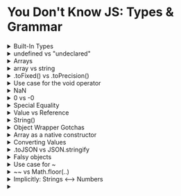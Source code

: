 # You Don't Know JS: Types & Grammar

<details>
<summary>Built-In Types</summary>

JavaScript defines seven built-in types:

- null
- undefined
- boolean
- number
- string
- object
- symbol -- added in ES6!

Note: All of these types except object are called "primitives".

```
typeof undefined     === "undefined"; // true
typeof true          === "boolean";   // true
typeof 42            === "number";    // true
typeof "42"          === "string";    // true
typeof { life: 42 }  === "object";    // true

// added in ES6!
typeof Symbol()      === "symbol";    // true

typeof null === "object"; // true
```

If you want to test for a null value using its type, you need a compound condition:

```
var a = null;

(!a && typeof a === "object"); // true
```

</details>

<details>
<summary>undefined vs "undeclared"</summary>
  
Many developers will assume "undefined" and "undeclared" are roughly the same thing, but in JavaScript, they're quite different. undefined is a value that a declared variable can hold. "Undeclared" means a variable has never been declared.
  
```
var a;

a; // undefined
b; // ReferenceError: b is not defined
```

The typeof operator returns "undefined" even for "undeclared" (or "not defined") variables. Notice that there was no error thrown when we executed typeof b, even though b is an undeclared variable. This is a special safety guard in the behavior of typeof:
  
```
var a;

typeof a; // "undefined"

typeof b; // "undefined"
```

JavaScript unfortunately kind of conflates these two terms, not only in its error messages ("ReferenceError: a is not defined") but also in the return values of typeof, which is "undefined" for both cases.

However, the safety guard (preventing an error) on typeof when used against an undeclared variable can be helpful in certain cases.
</details>

<details>
<summary>Arrays</summary>
  
arrays are numerically indexed (as you'd expect), but the tricky thing is that they also are objects that can have string keys/properties added to them (but which don't count toward the length of the array):
  
```
var a = [ ];

a[0] = 1;
a["foobar"] = 2;

a.length;		// 1
a["foobar"];	// 2
a.foobar;		// 2
```
  
However, a gotcha to be aware of is that if a string value intended as a key can be coerced to a standard base-10 number, then it is assumed that you wanted to use it as a number index rather than as a string key!
  
```
var a = [ ];

a["13"] = 42;

a.length; // 14
```
</details>


<details>
<summary>array vs string</summary>
JavaScript strings are immutable, while arrays are quite mutable:
  
```
a[1] = "O";
b[1] = "O";

a; // "foo"
b; // ["f","O","o"]
```

A further consequence of immutable strings is that none of the string methods that alter its contents can modify in-place, but rather must create and return new strings. By contrast, many of the methods that change array contents actually do modify in-place:
  
```
c = a.toUpperCase();
a === c;	// false
a;			// "foo"
c;			// "FOO"

b.push( "!" );
b;			// ["f","O","o","!"]
```
  

</details>

<details>
<summary>.toFixed() vs .toPrecision()</summary>
  
```
var a = 42.59;

a.toFixed( 0 ); // "43"
a.toFixed( 1 ); // "42.6"
a.toFixed( 2 ); // "42.59"
a.toFixed( 3 ); // "42.590"
a.toFixed( 4 ); // "42.5900"
```
  
```
var a = 42.59;

a.toPrecision( 1 ); // "4e+1"
a.toPrecision( 2 ); // "43"
a.toPrecision( 3 ); // "42.6"
a.toPrecision( 4 ); // "42.59"
a.toPrecision( 5 ); // "42.590"
a.toPrecision( 6 ); // "42.5900"
```

But you have to be careful with the . operator. Since . is a valid numeric character, it will first be interpreted as part of the number literal, if possible, instead of being interpreted as a property accessor:
  
```
// invalid syntax:
42.toFixed( 3 );	// SyntaxError

// these are all valid:
(42).toFixed( 3 );	// "42.000"
0.42.toFixed( 3 );	// "0.420"
42..toFixed( 3 );	// "42.000"
```

</details>

<details>
<summary>Use case for the void operator</summary>

But the void operator can be useful in a few other circumstances, if you need to ensure that an expression has no result value (even if it has side effects).

For example:
  
```
  function doSomething() {
	// note: `APP.ready` is provided by our application
	if (!APP.ready) {
		// try again later
		return void setTimeout( doSomething, 100 );
	}

	var result;

	// do some other stuff
	return result;
}

// were we able to do it right away?
if (doSomething()) {
	// handle next tasks right away
}
  ```
  
  Here, the setTimeout(..) function returns a numeric value (the unique identifier of the timer interval, if you wanted to cancel it), but we want to void that out so that the return value of our function doesn't give a false-positive with the if statement.

Many devs prefer to just do these actions separately, which works the same but doesn't use the void operator:
  
  ```
  if (!APP.ready) {
	// try again later
	setTimeout( doSomething, 100 );
	return;
}
  ```
  
  In general, if there's ever a place where a value exists (from some expression) and you'd find it useful for the value to be undefined instead, use the void operator. That probably won't be terribly common in your programs, but in the rare cases you do need it, it can be quite helpful.
</details>

<details>
<summary>NaN</summary>
  
  In other words: "the type of not-a-number is 'number'!"
  ```
  var a = 2 / "foo";		// NaN

typeof a === "number";	// true
  ```
  
  The isNaN(..) utility has a fatal flaw. It appears it tried to take the meaning of NaN ("Not a Number") too literally -- that its job is basically: "test if the thing passed in is either not a number or is a number." But that's not quite accurate.
  
  ```
  var a = 2 / "foo";
var b = "foo";

a; // NaN
b; // "foo"

window.isNaN( a ); // true
window.isNaN( b ); // true -- ouch!
  ```
  
  Clearly, "foo" is literally not a number, but it's definitely not the NaN value either! This bug has been in JS since the very beginning (over 19 years of ouch).
  
  As of ES6, finally a replacement utility has been provided: Number.isNaN(..).
  
</details>


<details>
<summary>0 vs -0</summary>

If you want to distinguish a -0 from a 0 in your code, you can't just rely on what the developer console outputs, so you're going to have to be a bit more clever:

```

function isNegZero(n) {
n = Number( n );
return (n === 0) && (1 / n === -Infinity);
}

isNegZero( -0 ); // true
isNegZero( 0 / -3 );  // true
isNegZero( 0 );	// false

```
	
Now, why do we need a negative zero, besides academic trivia?

There are certain applications where developers use the magnitude of a value to represent one piece of information (like speed of movement per animation frame) and the sign of that number to represent another piece of information (like the direction of that movement).

In those applications, as one example, if a variable arrives at zero and it loses its sign, then you would lose the information of what direction it was moving in before it arrived at zero. Preserving the sign of the zero prevents potentially unwanted information loss.

</details>

<details>
<summary>Special Equality</summary>
	
As we saw above, the NaN value and the -0 value have special behavior when it comes to equality comparison. NaN is never equal to itself, so you have to use ES6's Number.isNaN(..) (or a polyfill). Similarly, -0 lies and pretends that it's equal (even === strict equal -- see Chapter 4) to regular positive 0, so you have to use the somewhat hackish isNegZero(..) utility we suggested above.

As of ES6, there's a new utility that can be used to test two values for absolute equality, without any of these exceptions. It's called Object.is(..):
	
```

var a = 2 / "foo";
var b = -3 * 0;

Object.is( a, NaN );  // true
Object.is( b, -0 );  // true

Object.is( b, 0 );  // false

```

</details>

<details>
<summary>Value vs Reference</summary>

```
function foo(x) {
x.push( 4 );
x; // [1,2,3,4]

// later
x = [4,5,6];
x.push( 7 );
x; // [4,5,6,7]
}

var a = [1,2,3];

foo( a );

a; // [1,2,3,4]  not  [4,5,6,7]

```

When we pass in the argument a, it assigns a copy of the a reference to x. x and a are separate references pointing at the same [1,2,3] value. Now, inside the function, we can use that reference to mutate the value itself (push(4)). But when we make the assignment x = [4,5,6], this is in no way affecting where the initial reference a is pointing -- still points at the (now modified) [1,2,3,4] value.

</details>

<details>
<summary>String()</summary>

```

var a = new String( "abc" );

typeof a; // "object" ... not "String"

a instanceof String; // true

Object.prototype.toString.call( a ); // "[object String]"

```

The point is, new String("abc") creates a string wrapper object around "abc", not just the primitive "abc" value itself.

</details>

<details>
<summary>Object Wrapper Gotchas</summary>

There are some gotchas with using the object wrappers directly that you should be aware of if you do choose to ever use them.

For example, consider Boolean wrapped values:

```

var a = new Boolean( false );

if (!a) {
	console.log( "Oops" ); // never runs
}

```

The problem is that you've created an object wrapper around the false value, but objects themselves are "truthy" (see Chapter 4), so using the object behaves oppositely to using the underlying false value itself, which is quite contrary to normal expectation.

If you want to manually box a primitive value, you can use the Object(..) function (no new keyword):

```

var a = "abc";
var b = new String( a );
var c = Object( a );

typeof a; // "string"
typeof b; // "object"
typeof c; // "object"

b instanceof String; // true
c instanceof String; // true

Object.prototype.toString.call( b ); // "[object String]"
Object.prototype.toString.call( c ); // "[object String]"

```

Again, using the boxed object wrapper directly (like b and c above) is usually discouraged, but there may be some rare occasions you'll run into where they may be useful.

</details>

<details>
<summary>Array as a native constructor</summary>

So, if you wanted to actually create an array of actual undefined values (not just "empty slots"), how could you do it (besides manually)?

```

var a = Array.apply( null, { length: 3 } );
a; // [ undefined, undefined, undefined ]

```

Confused? Yeah. Here's roughly how it works.

apply(..) is a utility available to all functions, which calls the function it's used with but in a special way.

The first argument is a this object binding (covered in the this & Object Prototypes title of this series), which we don't care about here, so we set it to null. The second argument is supposed to be an array (or something like an array -- aka an "array-like object"). The contents of this "array" are "spread" out as arguments to the function in question.

So, Array.apply(..) is calling the Array(..) function and spreading out the values (of the { length: 3 } object value) as its arguments.

Inside of apply(..), we can envision there's another for loop (kinda like join(..) from above) that goes from 0 up to, but not including, length (3 in our case).

For each index, it retrieves that key from the object. So if the array-object parameter was named arr internally inside of the apply(..) function, the property access would effectively be arr[0], arr[1], and arr[2]. Of course, none of those properties exist on the { length: 3 } object value, so all three of those property accesses would return the value undefined.

In other words, it ends up calling Array(..) basically like this: Array(undefined,undefined,undefined), which is how we end up with an array filled with undefined values, and not just those (crazy) empty slots.

</details>

<details>
<summary>Converting Values</summary>

Converting a value from one type to another is often called "type casting," when done explicitly, and "coercion" when done implicitly (forced by the rules of how a value is used).

Another way these terms are often distinguished is as follows: "type casting" (or "type conversion") occur in statically typed languages at compile time, while "type coercion" is a runtime conversion for dynamically typed languages.

However, in JavaScript, most people refer to all these types of conversions as coercion, so the way I prefer to distinguish is to say "implicit coercion" vs. "explicit coercion."

```

var a = 42;

var b = a + "";	// implicit coercion

var c = String( a );  // explicit coercion

```

</details>

<details>
<summary>.toJSON vs JSON.stringify</summary>

It's a very common misconception that toJSON() should return a JSON stringification representation. That's probably incorrect, unless you're wanting to actually stringify the string itself (usually not!). toJSON() should return the actual regular value (of whatever type) that's appropriate, and JSON.stringify(..) itself will handle the stringification.

In other words, toJSON() should be interpreted as "to a JSON-safe value suitable for stringification," not "to a JSON string" as many developers mistakenly assume.

Consider:

```

var a = {
	val: [1,2,3],

	// probably correct!
	toJSON: function(){
		return this.val.slice( 1 );
	}
};

var b = {
	val: [1,2,3],

	// probably incorrect!
	toJSON: function(){
		return "[" +
			this.val.slice( 1 ).join() +
		"]";
	}
};

JSON.stringify( a ); // "[2,3]"

JSON.stringify( b ); // ""[2,3]""

```

In the second call, we stringified the returned string rather than the array itself, which was probably not what we wanted to do.

Remember, JSON.stringify(..) is not directly a form of coercion. We covered it here, however, for two reasons that relate its behavior to ToString coercion:

string, number, boolean, and null values all stringify for JSON basically the same as how they coerce to string values via the rules of the ToString abstract operation.
If you pass an object value to JSON.stringify(..), and that object has a toJSON() method on it, toJSON() is automatically called to (sort of) "coerce" the value to be JSON-safe before stringification.

```

</details>

<details>
<summary>Second argument for JSON.stringify</summary>

An optional second argument can be passed to JSON.stringify(..) that is called replacer. This argument can either be an array or a function. It's used to customize the recursive serialization of an object by providing a filtering mechanism for which properties should and should not be included, in a similar way to how toJSON() can prepare a value for serialization.

```

var a = {
	b: 42,
	c: "42",
	d: [1,2,3]
};

JSON.stringify( a, ["b","c"] ); // "{"b":42,"c":"42"}"

JSON.stringify( a, function(k,v){
	if (k !== "c") return v;
} );
// "{"b":42,"d":[1,2,3]}"

```

Note: In the function replacer case, the key argument k is undefined for the first call (where the a object itself is being passed in). The if statement filters out the property named "c". Stringification is recursive, so the [1,2,3] array has each of its values (1, 2, and 3) passed as v to replacer, with indexes (0, 1, and 2) as k.

</details>

<details>
<summary>Optional third argument for JSON.stringify</summary>

A third optional argument can also be passed to JSON.stringify(..), called space, which is used as indentation for prettier human-friendly output. space can be a positive integer to indicate how many space characters should be used at each indentation level. Or, space can be a string, in which case up to the first ten characters of its value will be used for each indentation level.

```

var a = {
	b: 42,
	c: "42",
	d: [1,2,3]
};

JSON.stringify( a, null, 3 );
// "{
//    "b": 42,
//    "c": "42",
//    "d": [
//       1,
//       2,
//       3
//    ]
// }"

JSON.stringify( a, null, "-----" );
// "{
// -----"b": 42,
// -----"c": "42",
// -----"d": [
// ----------1,
// ----------2,
// ----------3
// -----]
// }"

</details>

<details>
<summary>Falsy objects</summary>

They are not these:

```

var a = new Boolean( false );
var b = new Number( 0 );
var c = new String( "" );

```

So, if "falsy objects" are not just objects wrapped around falsy values, what the heck are they?

The tricky part is that they can show up in your JS program, but they're not actually part of JavaScript itself.

A "falsy object" is a value that looks and acts like a normal object (properties, etc.), but when you coerce it to a boolean, it coerces to a false value.

Why!?

The most well-known case is document.all: an array-like (object) provided to your JS program by the DOM (not the JS engine itself), which exposes elements in your page to your JS program. It used to behave like a normal object--it would act truthy. But not anymore.

So... that's what we've got: crazy, nonstandard "falsy objects" added to JavaScript by the browsers. Yay!

</details>

<details>
<summary>Use case for ~</summary>

```
var a = "Hello World";

~a.indexOf( "lo" );			// -4   <-- truthy!

if (~a.indexOf( "lo" )) {	// true
	// found it!
}

~a.indexOf( "ol" );			// 0    <-- falsy!
!~a.indexOf( "ol" );		// true

if (!~a.indexOf( "ol" )) {	// true
	// not found!
}

```

~ takes the return value of indexOf(..) and transforms it: for the "failure" -1 we get the falsy 0, and every other value is truthy.

Note: The -(x+1) pseudo-algorithm for ~ would imply that ~-1 is -0, but actually it produces 0 because the underlying operation is actually bitwise, not mathematic.

</details>

<details>
<summary>~~ vs Math.floor(..)</summary>

 ~~ needs some caution/clarification. First, it only works reliably on 32-bit values. But more importantly, it doesn't work the same on negative numbers as Math.floor(..) does!

```

	Math.floor( -49.6 );	// -50
~~-49.6;  // -49

```

</details>

<details>
<summary>Implicitly: Strings <--> Numbers</summary>

```

var a = [1,2];
var b = [3,4];

a + b; // "1,23,4"

```

According to ES5 spec section 11.6.1, the + algorithm (when an object value is an operand) will concatenate if either operand is either already a string, or if the following steps produce a string representation. So, when + receives an object (including array) for either operand, it first calls the ToPrimitive abstract operation (section 9.1) on the value, which then calls the [[DefaultValue]] algorithm (section 8.12.8) with a context hint of number.

If you're paying close attention, you'll notice that this operation is now identical to how the ToNumber abstract operation handles objects (see the "ToNumber"" section earlier). The valueOf() operation on the array will fail to produce a simple primitive, so it then falls to a toString() representation. The two arrays thus become "1,2" and "3,4", respectively. Now, + concatenates the two strings as you'd normally expect: "1,23,4".

____

Comparing this implicit coercion of a + "" to our earlier example of String(a) explicit coercion, there's one additional quirk to be aware of. Because of how the ToPrimitive abstract operation works, a + "" invokes valueOf() on the a value, whose return value is then finally converted to a string via the internal ToString abstract operation. But String(a) just invokes toString() directly.

Both approaches ultimately result in a string, but if you're using an object instead of a regular primitive number value, you may not necessarily get the same string value!

Consider:

```
var a = {
	valueOf: function() { return 42; },
	toString: function() { return 4; }
};

a + "";			// "42"

String( a );	// "4"

```

Generally, this sort of gotcha won't bite you unless you're really trying to create confusing data structures and operations, but you should be careful if you're defining both your own valueOf() and toString() methods for some object, as how you coerce the value could affect the outcome.

____

What about the other direction? How can we implicitly coerce from string to number?

```

var a = "3.14";
var b = a - 0;

b; // 3.14

```

The - operator is defined only for numeric subtraction, so a - 0 forces a's value to be coerced to a number. While far less common, a * 1 or a / 1 would accomplish the same result, as those operators are also only defined for numeric operations.

</details>

<details>
<summary></summary>
</details>
